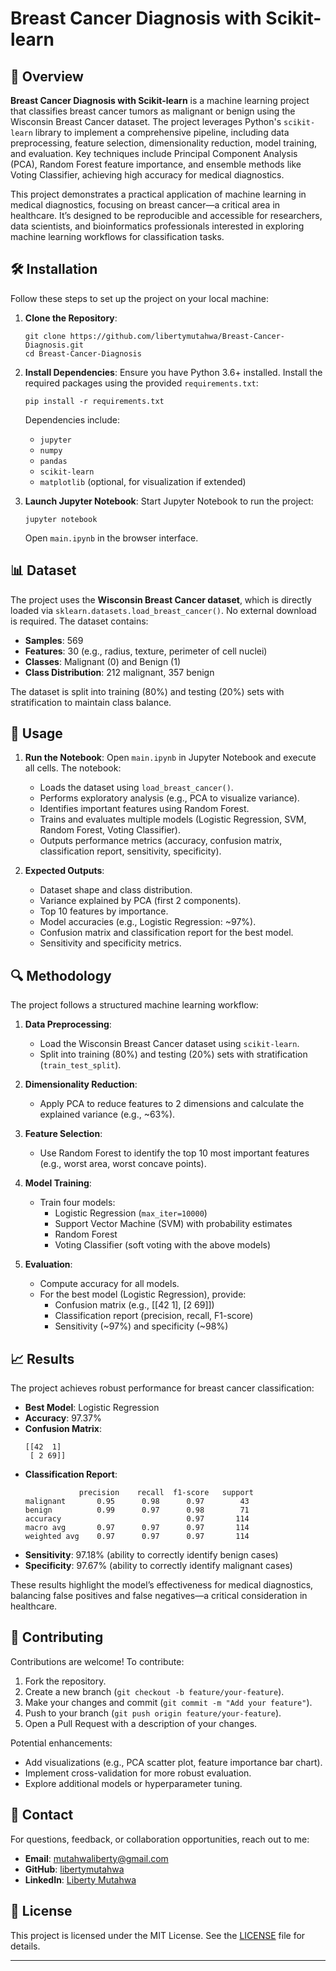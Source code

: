 # Breast Cancer Diagnosis with Scikit-learn

## 📖 Overview
**Breast Cancer Diagnosis with Scikit-learn** is a machine learning project that classifies breast cancer tumors as malignant or benign using the Wisconsin Breast Cancer dataset. The project leverages Python's `scikit-learn` library to implement a comprehensive pipeline, including data preprocessing, feature selection, dimensionality reduction, model training, and evaluation. Key techniques include Principal Component Analysis (PCA), Random Forest feature importance, and ensemble methods like Voting Classifier, achieving high accuracy for medical diagnostics.

This project demonstrates a practical application of machine learning in medical diagnostics, focusing on breast cancer—a critical area in healthcare. It’s designed to be reproducible and accessible for researchers, data scientists, and bioinformatics professionals interested in exploring machine learning workflows for classification tasks.

## 🛠️ Installation
Follow these steps to set up the project on your local machine:

1. **Clone the Repository**:
   ```
   git clone https://github.com/libertymutahwa/Breast-Cancer-Diagnosis.git
   cd Breast-Cancer-Diagnosis
   ```

2. **Install Dependencies**:
   Ensure you have Python 3.6+ installed. Install the required packages using the provided `requirements.txt`:
   ```
   pip install -r requirements.txt
   ```
   Dependencies include:
   - `jupyter`
   - `numpy`
   - `pandas`
   - `scikit-learn`
   - `matplotlib` (optional, for visualization if extended)

3. **Launch Jupyter Notebook**:
   Start Jupyter Notebook to run the project:
   ```
   jupyter notebook
   ```
   Open `main.ipynb` in the browser interface.

## 📊 Dataset
The project uses the **Wisconsin Breast Cancer dataset**, which is directly loaded via `sklearn.datasets.load_breast_cancer()`. No external download is required. The dataset contains:
- **Samples**: 569
- **Features**: 30 (e.g., radius, texture, perimeter of cell nuclei)
- **Classes**: Malignant (0) and Benign (1)
- **Class Distribution**: 212 malignant, 357 benign

The dataset is split into training (80%) and testing (20%) sets with stratification to maintain class balance.

## 🚀 Usage
1. **Run the Notebook**:
   Open `main.ipynb` in Jupyter Notebook and execute all cells. The notebook:
   - Loads the dataset using `load_breast_cancer()`.
   - Performs exploratory analysis (e.g., PCA to visualize variance).
   - Identifies important features using Random Forest.
   - Trains and evaluates multiple models (Logistic Regression, SVM, Random Forest, Voting Classifier).
   - Outputs performance metrics (accuracy, confusion matrix, classification report, sensitivity, specificity).

2. **Expected Outputs**:
   - Dataset shape and class distribution.
   - Variance explained by PCA (first 2 components).
   - Top 10 features by importance.
   - Model accuracies (e.g., Logistic Regression: ~97%).
   - Confusion matrix and classification report for the best model.
   - Sensitivity and specificity metrics.

## 🔍 Methodology
The project follows a structured machine learning workflow:
1. **Data Preprocessing**:
   - Load the Wisconsin Breast Cancer dataset using `scikit-learn`.
   - Split into training (80%) and testing (20%) sets with stratification (`train_test_split`).

2. **Dimensionality Reduction**:
   - Apply PCA to reduce features to 2 dimensions and calculate the explained variance (e.g., ~63%).

3. **Feature Selection**:
   - Use Random Forest to identify the top 10 most important features (e.g., worst area, worst concave points).

4. **Model Training**:
   - Train four models:
     - Logistic Regression (`max_iter=10000`)
     - Support Vector Machine (SVM) with probability estimates
     - Random Forest
     - Voting Classifier (soft voting with the above models)

5. **Evaluation**:
   - Compute accuracy for all models.
   - For the best model (Logistic Regression), provide:
     - Confusion matrix (e.g., [[42 1], [2 69]])
     - Classification report (precision, recall, F1-score)
     - Sensitivity (~97%) and specificity (~98%)

## 📈 Results
The project achieves robust performance for breast cancer classification:
- **Best Model**: Logistic Regression
- **Accuracy**: 97.37%
- **Confusion Matrix**:
  ```
  [[42  1]
   [ 2 69]]
  ```
- **Classification Report**:
  ```
              precision    recall  f1-score   support
  malignant       0.95      0.98      0.97        43
  benign          0.99      0.97      0.98        71
  accuracy                            0.97       114
  macro avg       0.97      0.97      0.97       114
  weighted avg    0.97      0.97      0.97       114
  ```
- **Sensitivity**: 97.18% (ability to correctly identify benign cases)
- **Specificity**: 97.67% (ability to correctly identify malignant cases)

These results highlight the model’s effectiveness for medical diagnostics, balancing false positives and false negatives—a critical consideration in healthcare.

## 🤝 Contributing
Contributions are welcome! To contribute:
1. Fork the repository.
2. Create a new branch (`git checkout -b feature/your-feature`).
3. Make your changes and commit (`git commit -m "Add your feature"`).
4. Push to your branch (`git push origin feature/your-feature`).
5. Open a Pull Request with a description of your changes.

Potential enhancements:
- Add visualizations (e.g., PCA scatter plot, feature importance bar chart).
- Implement cross-validation for more robust evaluation.
- Explore additional models or hyperparameter tuning.

## 📧 Contact
For questions, feedback, or collaboration opportunities, reach out to me:
- **Email**: mutahwaliberty@gmail.com
- **GitHub**: [libertymutahwa](https://github.com/libertymutahwa)
- **LinkedIn**: [Liberty Mutahwa](https://www.linkedin.com/in/liberty-mutahwa/)

## 📜 License
This project is licensed under the MIT License. See the [LICENSE](LICENSE) file for details.

---

